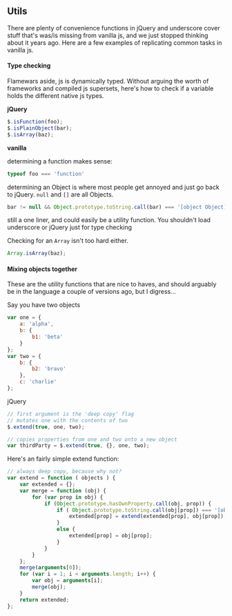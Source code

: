 ## Utils

There are plenty of convenience functions in jQuery and underscore cover stuff that's was/is missing from vanilla js, and we just stopped thinking about it years ago. Here are a few examples of replicating common tasks in vanilla js.

#### Type checking

Flamewars aside, js is dynamically typed. Without arguing the worth of frameworks and compiled js supersets, here's how to check if a variable holds the different native js types.

**jQuery**

```javascript
$.isFunction(foo);
$.isPlainObject(bar);
$.isArray(baz);
```

**vanilla**

determining a function makes sense:
```javascript
typeof foo === 'function'
```

determining an Object is where most people get annoyed and just go back to jQuery. `null` and `[]` are all Objects.

```javascript
bar != null && Object.prototype.toString.call(bar) === '[object Object]'
```
still a one liner, and could easily be a utility function. You shouldn't load underscore or jQuery just for type checking

Checking for an `Array` isn't too hard either.

```javascript
Array.isArray(baz);
```

#### Mixing objects together

These are the utility functions that are nice to haves, and should arguably be in the language a couple of versions ago, but I digress...

Say you have two objects

```javascript
var one = {
    a: 'alpha',
    b: {
        b1: 'beta'
    }
};
var two = {
    b: {
        b2: 'bravo'
    },
    c: 'charlie'
};
```

jQuery

```javascript
// first argument is the 'deep copy' flag
// mutates one with the contents of two
$.extend(true, one, two);

// copies properties from one and two onto a new object
var thirdParty = $.extend(true, {}, one, two);
```

Here's an fairly simple extend function:

```javascript
// always deep copy, because why not?
var extend = function ( objects ) {
    var extended = {};
    var merge = function (obj) {
        for (var prop in obj) {
            if (Object.prototype.hasOwnProperty.call(obj, prop)) {
                if ( Object.prototype.toString.call(obj[prop]) === '[object Object]' ) {
                    extended[prop] = extend(extended[prop], obj[prop]);
                }
                else {
                    extended[prop] = obj[prop];
                }
            }
        }
    };
    merge(arguments[0]);
    for (var i = 1; i < arguments.length; i++) {
        var obj = arguments[i];
        merge(obj);
    }
    return extended;
};
```